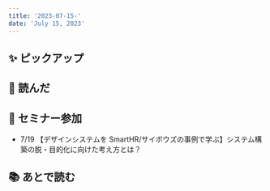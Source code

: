 ```yaml
---
title: '2023-07-15-'
date: 'July 15, 2023'
---
```


## ✨ ピックアップ

## 👀 読んだ

## 🚶 セミナー参加

- 7/19 【デザインシステムを SmartHR/サイボウズの事例で学ぶ】システム構築の脱・目的化に向けた考え方とは？

## 📚 あとで読む
